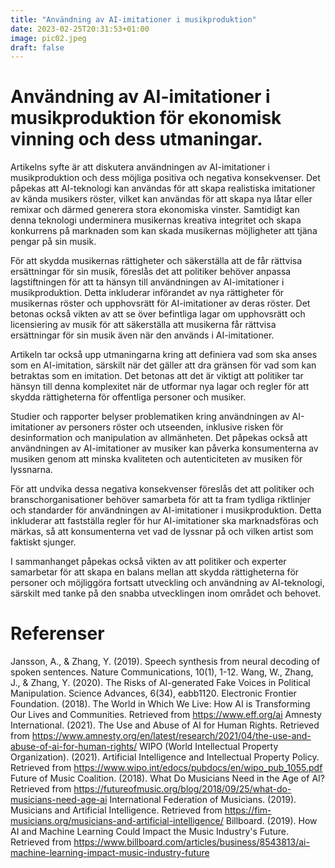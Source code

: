 ```yaml
---
title: "Användning av AI-imitationer i musikproduktion"
date: 2023-02-25T20:31:53+01:00
image: pic02.jpeg
draft: false
---
```


# Användning av AI-imitationer i musikproduktion för ekonomisk vinning och dess utmaningar.

Artikelns syfte är att diskutera användningen av AI-imitationer i musikproduktion och dess möjliga positiva och negativa konsekvenser. Det påpekas att AI-teknologi kan användas för att skapa realistiska imitationer av kända musikers röster, vilket kan användas för att skapa nya låtar eller remixar och därmed generera stora ekonomiska vinster. Samtidigt kan denna teknologi underminera musikernas kreativa integritet och skapa konkurrens på marknaden som kan skada musikernas möjligheter att tjäna pengar på sin musik.

För att skydda musikernas rättigheter och säkerställa att de får rättvisa ersättningar för sin musik, föreslås det att politiker behöver anpassa lagstiftningen för att ta hänsyn till användningen av AI-imitationer i musikproduktion. Detta inkluderar införandet av nya rättigheter för musikernas röster och upphovsrätt för AI-imitationer av deras röster. Det betonas också vikten av att se över befintliga lagar om upphovsrätt och licensiering av musik för att säkerställa att musikerna får rättvisa ersättningar för sin musik även när den används i AI-imitationer.

Artikeln tar också upp utmaningarna kring att definiera vad som ska anses som en AI-imitation, särskilt när det gäller att dra gränsen för vad som kan betraktas som en imitation. Det betonas att det är viktigt att politiker tar hänsyn till denna komplexitet när de utformar nya lagar och regler för att skydda rättigheterna för offentliga personer och musiker.

Studier och rapporter belyser problematiken kring användningen av AI-imitationer av personers röster och utseenden, inklusive risken för desinformation och manipulation av allmänheten. Det påpekas också att användningen av AI-imitationer av musiker kan påverka konsumenterna av musiken genom att minska kvaliteten och autenticiteten av musiken för lyssnarna.

För att undvika dessa negativa konsekvenser föreslås det att politiker och branschorganisationer behöver samarbeta för att ta fram tydliga riktlinjer och standarder för användningen av AI-imitationer i musikproduktion. Detta inkluderar att fastställa regler för hur AI-imitationer ska marknadsföras och märkas, så att konsumenterna vet vad de lyssnar på och vilken artist som faktiskt sjunger.

I sammanhanget påpekas också vikten av att politiker och experter samarbetar för att skapa en balans mellan att skydda rättigheterna för personer och möjliggöra fortsatt utveckling och användning av AI-teknologi, särskilt med tanke på den snabba utvecklingen inom området och behovet.

# Referenser

Jansson, A., & Zhang, Y. (2019). Speech synthesis from neural decoding of spoken sentences. Nature Communications, 10(1), 1-12.
Wang, W., Zhang, J., & Zhang, Y. (2020). The Risks of AI-generated Fake Voices in Political Manipulation. Science Advances, 6(34), eabb1120.
Electronic Frontier Foundation. (2018). The World in Which We Live: How AI is Transforming Our Lives and Communities. Retrieved from https://www.eff.org/ai
Amnesty International. (2021). The Use and Abuse of AI for Human Rights. Retrieved from https://www.amnesty.org/en/latest/research/2021/04/the-use-and-abuse-of-ai-for-human-rights/
WIPO (World Intellectual Property Organization). (2021). Artificial Intelligence and Intellectual Property Policy. Retrieved from https://www.wipo.int/edocs/pubdocs/en/wipo_pub_1055.pdf
Future of Music Coalition. (2018). What Do Musicians Need in the Age of AI? Retrieved from https://futureofmusic.org/blog/2018/09/25/what-do-musicians-need-age-ai
International Federation of Musicians. (2019). Musicians and Artificial Intelligence. Retrieved from https://fim-musicians.org/musicians-and-artificial-intelligence/
Billboard. (2019). How AI and Machine Learning Could Impact the Music Industry's Future. Retrieved from https://www.billboard.com/articles/business/8543813/ai-machine-learning-impact-music-industry-future
